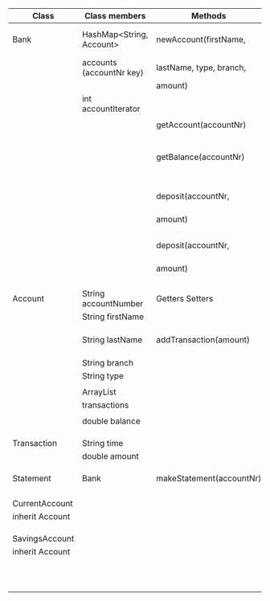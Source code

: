 


| Class           | Class members            | Methods                  | Scenario                     | Output        |
|-----------------|--------------------------|--------------------------|------------------------------|---------------|
| Bank            | HashMap<String, Account> | newAccount(firstName,    | account added to accounts    | accountNumber |
|                 | accounts (accountNr key) | lastName, type, branch,  |                              |               |
|                 |                          | amount)                  |                              |               |
|                 | int accountIterator      |                          |                              |               |
|                 |                          |                          |                              |               |
|                 |                          | getAccount(accountNr)    |                              | account       |
|                 |                          |                          |                              |               |
|                 |                          |                          |                              |               |
|                 |                          |                          |                              |               |
|                 |                          | getBalance(accountNr)    | checks statements and add up | balance       |
|                 |                          |                          |                              |               |
|                 |                          |                          |                              |               |
|                 |                          | deposit(accountNr,       | updates account information  | true          |
|                 |                          | amount)                  |                              |               |
|                 |                          |                          |                              |               |
|                 |                          | deposit(accountNr,       | updates account information  | amount        |
|                 |                          | amount)                  |                              |               |
|                 |                          |                          |                              |               |
|                 |                          |                          |                              |               |
|                 |                          |                          |                              |               |
|                 |                          |                          |                              |               |
| Account         | String accountNumber     | Getters Setters          |                              |               |
|                 | String firstName         |                          |                              |               |
|                 | String lastName          | addTransaction(amount)   | adds element to transaction  |               |
|                 | String branch            |                          | list                         |               |
|                 | String type              |                          |                              |               |
|                 |                          |                          |                              |               |
|                 | ArrayList<Transaction>   |                          |                              |               |
|                 | transactions             |                          |                              |               |
|                 |                          |                          |                              |               |
|                 | double balance           |                          |                              |               |
|                 |                          |                          |                              |               |
|                 |                          |                          |                              |               |
|                 |                          |                          |                              |               |
| Transaction     | String time              |                          |                              |               |
|                 | double amount            |                          |                              |               |
|                 |                          |                          |                              |               |
|                 |                          |                          |                              |               |
|                 |                          |                          |                              |               |
| Statement       | Bank                     | makeStatement(accountNr) |                              | statement     |
|                 |                          |                          |                              |               |
|                 |                          |                          |                              |               |
|                 |                          |                          |                              |               |
|                 |                          |                          |                              |               |
| CurrentAccount  |                          |                          |                              |               |
| inherit Account |                          |                          |                              |               |
|                 |                          |                          |                              |               |
|                 |                          |                          |                              |               |
|                 |                          |                          |                              |               |
| SavingsAccount  |                          |                          |                              |               |
| inherit Account |                          |                          |                              |               |
|                 |                          |                          |                              |               |
|                 |                          |                          |                              |               |
|                 |                          |                          |                              |               |
|                 |                          |                          |                              |               |
|                 |                          |                          |                              |               |
|                 |                          |                          |                              |               |
|                 |                          |                          |                              |               |
|                 |                          |                          |                              |               |
|                 |                          |                          |                              |               |
|                 |                          |                          |                              |               |
|                 |                          |                          |                              |               |





